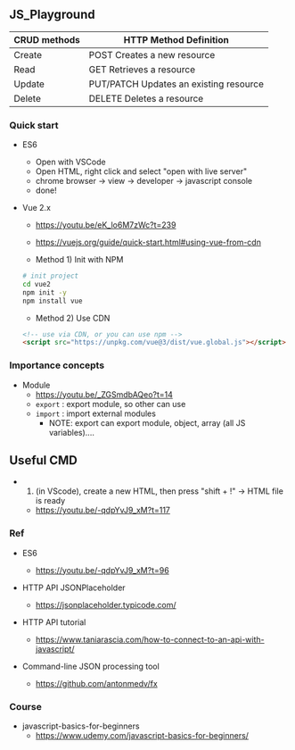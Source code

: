 ## JS_Playground

CRUD methods | HTTP Method	Definition 
------------ | -------------
Create	|  POST	Creates a new resource
Read	|  GET Retrieves a resource
Update	|  PUT/PATCH Updates an existing resource
Delete	|  DELETE Deletes a resource


### Quick start
- ES6
	- Open with VSCode
	- Open HTML, right click and select "open with live server"
	- chrome browser -> view -> developer -> javascript console
	- done!

- Vue 2.x
	- https://youtu.be/eK_lo6M7zWc?t=239
	- https://vuejs.org/guide/quick-start.html#using-vue-from-cdn

	- Method 1) Init with NPM
	```bash
	# init project
	cd vue2
	npm init -y  
	npm install vue      
	```

	- Method 2) Use CDN
	```html
	<!-- use via CDN, or you can use npm -->
	<script src="https://unpkg.com/vue@3/dist/vue.global.js"></script>
	```

### Importance concepts
- Module
	- https://youtu.be/_ZGSmdbAQeo?t=14
	- `export` : export module, so other can use
	- `import` : import external modules
		- NOTE: export can export module, object, array (all JS variables)....

## Useful CMD
- 1) (in VScode), create a new HTML, then press "shift + !" -> HTML file is ready
	- https://youtu.be/-qdpYvJ9_xM?t=117

### Ref
- ES6
	- https://youtu.be/-qdpYvJ9_xM?t=96

- HTTP API JSONPlaceholder
	- https://jsonplaceholder.typicode.com/
- HTTP API tutorial
	- https://www.taniarascia.com/how-to-connect-to-an-api-with-javascript/
- Command-line JSON processing tool
	- https://github.com/antonmedv/fx

### Course 
- javascript-basics-for-beginners
	- https://www.udemy.com/javascript-basics-for-beginners/
